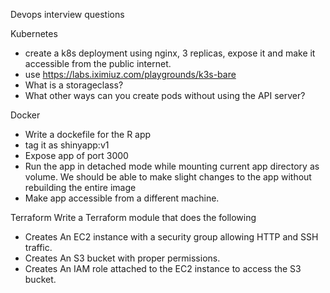 Devops interview questions

Kubernetes
- create a k8s deployment using nginx, 3 replicas, expose it and make it accessible from the public internet.
- use
https://labs.iximiuz.com/playgrounds/k3s-bare
- What is a storageclass?
- What other ways can you create pods without using the API server?

Docker
- Write a dockefile for the R app
- tag it as shinyapp:v1
- Expose app of port 3000
- Run the app in detached mode while mounting current app directory as volume. We should be able to make slight changes to the app without rebuilding the entire image
- Make app accessible from a different machine.

Terraform
Write a Terraform module that does the following
- Creates An EC2 instance with a security group allowing HTTP and SSH traffic.
- Creates An S3 bucket with proper permissions.
- Creates An IAM role attached to the EC2 instance to access the S3 bucket.
